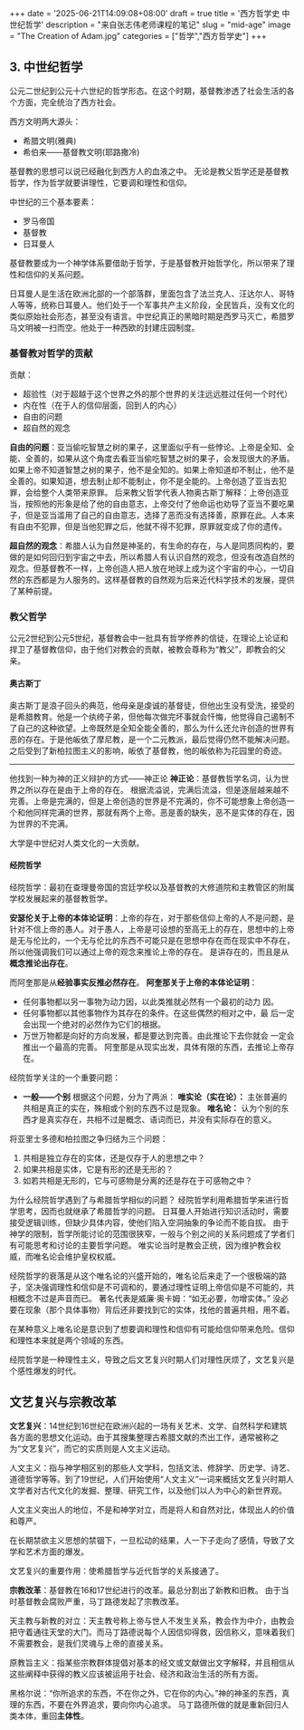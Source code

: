 +++
date = '2025-06-21T14:09:08+08:00'
draft = true
title =  '西方哲学史 中世纪哲学'
description =  "来自张志伟老师课程的笔记"
slug =  "mid-age"
image = "The Creation of Adam.jpg"
categories = ["哲学","西方哲学史"]
+++

## 3. 中世纪哲学

公元二世纪到公元十六世纪的哲学形态。在这个时期，基督教渗透了社会生活的各个方面，完全统治了西方社会。

西方文明两大源头：

- 希腊文明(雅典)
- 希伯来——基督教文明(耶路撒冷)

基督教的思想可以说已经融化到西方人的血液之中。
无论是教父哲学还是基督教哲学，作为哲学就要讲理性，它要调和理性和信仰。

中世纪的三个基本要素：

- 罗马帝国
- 基督教
- 日耳曼人

基督教要成为一个神学体系要借助于哲学，于是基督教开始哲学化，所以带来了理性和信仰的关系问题。

日耳曼人是生活在欧洲北部的一个部落群，里面包含了法兰克人、汪达尔人、哥特人等等，统称日耳曼人。他们处于一个军事共产主义阶段，全民皆兵，没有文化的类似原始社会形态，甚至没有语言。中世纪真正的黑暗时期是西罗马灭亡，希腊罗马文明被一扫而空。他处于一种西欧的封建庄园制度。

### 基督教对哲学的贡献

贡献：

- 超验性（对于超越于这个世界之外的那个世界的关注远远胜过任何一个时代）
- 内在性（在于人的信仰层面，回到人的内心）
- 自由的问题
-  超自然的观念 

**自由的问题**：亚当偷吃智慧之树的果子，这里面似乎有一些悖论。上帝是全知、全能、全善的，如果从这个角度去看亚当偷吃智慧之树的果子，会发现很大的矛盾。如果上帝不知道智慧之树的果子，他不是全知的。如果上帝知道却不制止，他不是全善的。如果知道，想去制止却不能制止，你不是全能的。上帝创造了亚当去犯罪，会给整个人类带来原罪。
后来教父哲学代表人物奥古斯丁解释：上帝创造亚当，按照他的形象是给了他的自由意志，上帝交付了他命运也劝导了亚当不要吃果子，但是亚当滥用了自己的自由意志，选择了恶而没有选择善，原罪在此。人本来有自由不犯罪，但是当他犯罪之后，他就不得不犯罪，原罪就变成了你的遗传。

**超自然的观念**：希腊人认为自然是神圣的，有生命的存在，与人是同质同构的，要做的是如何回归到宇宙之中去，所以希腊人有认识自然的观念，但没有改造自然的观念。但基督教不一样，上帝创造人把人放在地球上成为这个宇宙的中心，一切自然的东西都是为人服务的。这样基督教的自然观为后来近代科学技术的发展，提供了某种前提。

### 教父哲学

公元2世纪到公元5世纪，基督教会中一批具有哲学修养的信徒，在理论上论证和捍卫了基督教信仰，由于他们对教会的贡献，被教会尊称为“教父”，即教会的父亲。

#### 奥古斯丁

奥古斯丁是浪子回头的典范，他母亲是虔诚的基督徒，但他出生没有受洗，接受的是希腊教育。他是一个纨绔子弟，但他每次做完坏事就会忏悔，他觉得自己遏制不了自己的这种欲望。上帝既然是全知全能全善的，那么为什么还允许创造的世界有恶的存在。于是他皈依了摩尼教，是一个二元教派，最后觉得仍然不能解决问题。之后受到了新柏拉图主义的影响，皈依了基督教，他的皈依称为花园里的奇迹。

---
他找到一种为神的正义辩护的方式——神正论
**神正论**：基督教哲学名词，认为世界之所以存在是由于上帝的存在。
根据流溢说，完满后流溢，但是逐层越来越不完善。上帝是完满的，但是上帝创造的世界是不完满的，你不可能想象上帝创造一个和他同样完满的世界，那就有两个上帝。恶是善的缺失，恶不是实体的存在，因为世界的不完满。

大学是中世纪对人类文化的一大贡献。

#### 经院哲学

经院哲学：最初在查理曼帝国的宫廷学校以及基督教的大修道院和主教管区的附属学校发展起来的基督教哲学。

**安瑟伦关于上帝的本体论证明**：上帝的存在，对于那些信仰上帝的人不是问题，是针对不信上帝的愚人。对于愚人，上帝是可设想的至高无上的存在，思想中的上帝是无与伦比的，一个无与伦比的东西不可能只是在思想中存在而在现实中不存在，所以他强调我们可以通过上帝的观念来推论上帝的存在。
是讲存在的，而且是从**概念推论出存在**。

而阿奎那是从**经验事实反推必然存在**。
**阿奎那关于上帝的本体论证明**：

- 任何事物都以另一事物为动力因，以此类推就必然有一个最初的动力
因。
- 任何事物都以其他事物作为其存在的条件。在这些偶然的相对之中，最
后一定会出现一个绝对的必然作为它们的根据。
- 万世万物都是向好的方向发展，都是要达到完善。由此推论下去你就会
一定会推出一个最高的完善。
阿奎那是从现实出发，具体有限的东西，去推论上帝存在。

经院哲学关注的一个重要问题：

 - **一般——个别**
 根据这个问题，分为了两派：
 **唯实论（实在论）：**
 主张普遍的共相是真正的实在，殊相或个别的东西不过是现象。
 **唯名论：**
 认为个别的东西才是真实存在，共相不过是概念、语词而已，并没有实际存在的意义。

将亚里士多德和柏拉图之争归结为三个问题：

1. 共相是独立存在的实体，还是仅存于人的思想之中？
2. 如果共相是实体，它是有形的还是无形的？
3. 如若共相是无形的，它与可感物是分离的还是存在于可感物之中？

为什么经院哲学遇到了与希腊哲学相似的问题？
经院哲学利用希腊哲学来进行哲学思考，因而也就继承了希腊哲学的问题。
日耳曼人开始进行知识活动时，需要接受逻辑训练，但缺少具体内容，使他们陷入空洞抽象的争论而不能自拔。
由于神学的限制，哲学所能讨论的范围很狭窄，一般与个别之间的关系问题成了学者们有可能思考和讨论的主要哲学问题。
唯实论当时是教会正统，因为维护教会权威，而唯名论会维护皇权权威。

经院哲学的衰落是从这个唯名论的兴盛开始的，唯名论后来走了一个很极端的路子，坚决强调理性和信仰是不可调和的，要通过理性证明上帝信仰是不可能的，共相概念不过是声音而已。
著名代表是威廉·奥卡姆：“如无必要，勿增实体。”
没必要在现象（那个具体事物）背后还非要找到它的实体，找他的普遍共相，用不着。

在某种意义上唯名论是意识到了想要调和理性和信仰有可能给信仰带来危险。信仰和理性本来就是两个领域的东西。

经院哲学是一种理性主义，导致之后文艺复兴时期人们对理性厌烦了，文艺复兴是个感性爆发的时代。

## 文艺复兴与宗教改革

**文艺复兴**：14世纪到16世纪在欧洲兴起的一场有关艺术、文学、自然科学和建筑各方面的思想文化运动。由于其搜集整理古希腊文献的杰出工作，通常被称之为“文艺复兴”，而它的实质则是人文主义运动。

人文主义：指与神学相区别的那些人文学科，包括文法、修辞学、历史学、诗艺、道德哲学等等。到了19世纪，人们开始使用“人文主义”一词来概括文艺复兴时期人文学者对古代文化的发掘、整理、研究工作，以及他们以人为中心的新世界观。

人文主义突出人的地位，不是和神学对立，而是将人和自然对比，体现出人的价值和尊严。

在长期禁欲主义思想的禁锢下，一旦松动的结果，人一下子走向了感情，导致了文学和艺术方面的爆发。

文艺复兴的重要作用：使希腊哲学与近代哲学的关系接通了。

**宗教改革**：基督教在16和17世纪进行的改革。最总分割出了新教和旧教。
由于当时基督教会腐败严重，马丁路德发起了宗教改革。

天主教与新教的对立：天主教号称上帝与世人不发生关系，教会作为中介，由教会把守着通往天堂的大门。而马丁路德说每个人因信仰得救，因信称义，意味着我们不需要教会，是我们灵魂与上帝的直接关系。

原教旨主义：指某些宗教群体提倡对基本的经文或文献做出文字解释，并且相信从这些阐释中获得的教义应该被运用于社会、经济和政治生活的所有方面。

黑格尔说：“你所追求的东西，不在你之外，它在你的内心。”神的神圣的东西，真理的东西，不要在外界追求，要向你内心追求。
马丁路德所做的就是重新回归人类本体，重回**主体性**。
